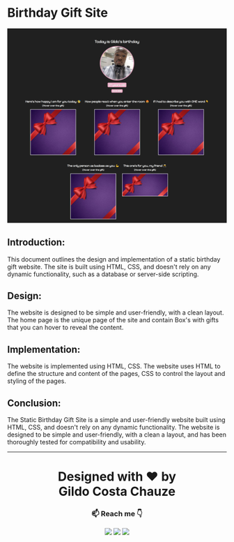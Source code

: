 # Birthday Gift Site

![bithday gift site](./images/m2-birthday-gift-site-index.png)

## Introduction:

This document outlines the design and implementation of a static birthday gift website. The site is built using HTML, CSS, and doesn't rely on any dynamic functionality, such as a database or server-side scripting.

## Design:

The website is designed to be simple and user-friendly, with a clean layout. The home page is the unique page of the site and contain Box's with gifts that you can hover to reveal the content.

## Implementation:

The website is implemented using HTML, CSS. The website uses HTML to define the structure and content of the pages, CSS to control the layout and styling of the pages.

## Conclusion:

The Static Birthday Gift Site is a simple and user-friendly website built using HTML, CSS, and doesn't rely on any dynamic functionality. The website is designed to be simple and user-friendly, with a clean a layout, and has been thoroughly tested for compatibility and usability.

---

<h1 align="center">
Designed with ❤️ by
<br>
 Gildo Costa Chauze
</h1>

<div align="center">
   <h3>📫 Reach me 👇</h3>
  <a href="https://www.instagram.com/kyng_ch/" target="_blank"><img src="https://img.shields.io/badge/-Instagram-%23E4505F?style=for-the-badge&logo=instagram&logoColor=white" target="_blank"></a>
  <a href = "mailto:gildochauze@gmail.com"><img src="https://img.shields.io/badge/-Gmail-%23333?style=for-the-badge&logo=gmail&logoColor=white" target="_blank"></a>
  <a href="https://www.linkedin.com/in/gildo-chauze-a264b7105/" target="_blank"><img src="https://img.shields.io/badge/-LinkedIn-%230077B5?style=for-the-badge&logo=linkedin&logoColor=white" target="_blank"></a>   
</div>
